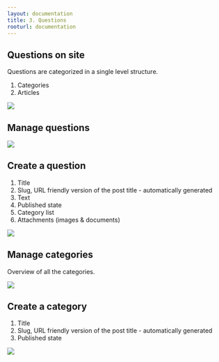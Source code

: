 ```yaml
---
layout: documentation
title: 3. Questions
rooturl: documentation
---
```


## Questions on site

Questions are categorized in a single level structure.

1. Categories
2. Articles

![]({{site.url}}/images/documentation/questions-site-questions.png)

## Manage questions

![]({{site.url}}/images/documentation/questions-admin-questions.png)

## Create a question

1. Title
2. Slug, URL friendly version of the post title - automatically generated
3. Text
4. Published state
5. Category list
6. Attachments (images & documents)

![]({{site.url}}/images/documentation/questions-admin-question.png)

## Manage categories

Overview of all the categories.

![]({{site.url}}/images/documentation/questions-admin-categories.png)

## Create a category

1. Title
2. Slug, URL friendly version of the post title - automatically generated
3. Published state

![]({{site.url}}/images/documentation/questions-admin-category.png)